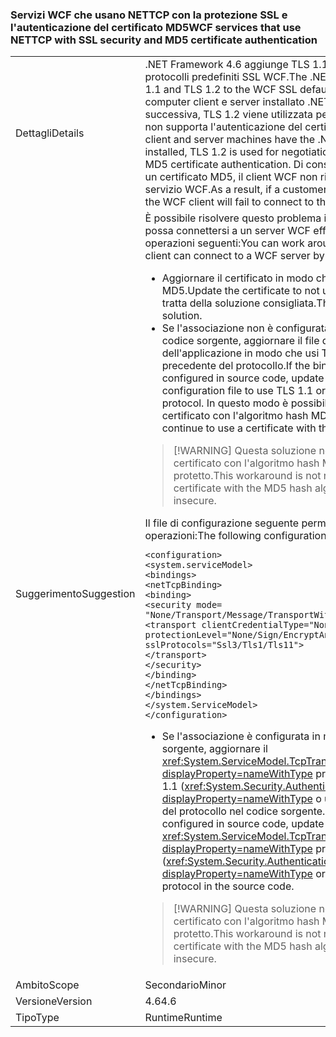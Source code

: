 ### <a name="wcf-services-that-use-nettcp-with-ssl-security-and-md5-certificate-authentication"></a><span data-ttu-id="6a211-101">Servizi WCF che usano NETTCP con la protezione SSL e l'autenticazione del certificato MD5</span><span class="sxs-lookup"><span data-stu-id="6a211-101">WCF services that use NETTCP with SSL security and MD5 certificate authentication</span></span>

|   |   |
|---|---|
|<span data-ttu-id="6a211-102">Dettagli</span><span class="sxs-lookup"><span data-stu-id="6a211-102">Details</span></span>|<span data-ttu-id="6a211-103">.NET Framework 4.6 aggiunge TLS 1.1 e TLS 1.2 all'elenco dei protocolli predefiniti SSL WCF.</span><span class="sxs-lookup"><span data-stu-id="6a211-103">The .NET Framework 4.6 adds TLS 1.1 and TLS 1.2 to the WCF SSL default protocol list.</span></span> <span data-ttu-id="6a211-104">Quando i computer client e server installato .NET Framework 4.6 o versione successiva, TLS 1.2 viene utilizzata per la negoziazione. TLS 1.2 non supporta l'autenticazione del certificato MD5.</span><span class="sxs-lookup"><span data-stu-id="6a211-104">When both client and server machines have the .NET Framework 4.6 or later installed, TLS 1.2 is used for negotiation.TLS 1.2 does not support MD5 certificate authentication.</span></span> <span data-ttu-id="6a211-105">Di conseguenza, se un cliente usa un certificato MD5, il client WCF non riuscirà a connettersi al servizio WCF.</span><span class="sxs-lookup"><span data-stu-id="6a211-105">As a result, if a customer uses an MD5 certificate, the WCF client will fail to connect to the WCF service.</span></span>|
|<span data-ttu-id="6a211-106">Suggerimento</span><span class="sxs-lookup"><span data-stu-id="6a211-106">Suggestion</span></span>|<span data-ttu-id="6a211-107">È possibile risolvere questo problema in modo che un client WCF possa connettersi a un server WCF effettuando una delle operazioni seguenti:</span><span class="sxs-lookup"><span data-stu-id="6a211-107">You can work around this issue so that a WCF client can connect to a WCF server by doing any of the following:</span></span><ul><li><span data-ttu-id="6a211-108">Aggiornare il certificato in modo che non usi l'algoritmo MD5.</span><span class="sxs-lookup"><span data-stu-id="6a211-108">Update the certificate to not use the MD5 algorithm.</span></span> <span data-ttu-id="6a211-109">Si tratta della soluzione consigliata.</span><span class="sxs-lookup"><span data-stu-id="6a211-109">This is the recommended solution.</span></span></li><li><span data-ttu-id="6a211-110">Se l'associazione non è configurata in modo dinamico nel codice sorgente, aggiornare il file di configurazione dell'applicazione in modo che usi TLS 1.1 o una versione precedente del protocollo.</span><span class="sxs-lookup"><span data-stu-id="6a211-110">If the binding is not dynamically configured in source code, update the application's configuration file to use TLS 1.1 or an earlier version of the protocol.</span></span> <span data-ttu-id="6a211-111">In questo modo è possibile continuare a usare un certificato con l'algoritmo hash MD5.</span><span class="sxs-lookup"><span data-stu-id="6a211-111">This allows you to continue to use a certificate with the MD5 hash algorithm.</span></span></li></ul> <blockquote> [!WARNING] <span data-ttu-id="6a211-112">Questa soluzione non è consigliata, poiché un certificato con l'algoritmo hash MD5 viene considerato non protetto.</span><span class="sxs-lookup"><span data-stu-id="6a211-112">This workaround is not recommended, since a certificate with the MD5 hash algorithm is considered insecure.</span></span></blockquote> <span data-ttu-id="6a211-113">Il file di configurazione seguente permette di effettuare queste operazioni:</span><span class="sxs-lookup"><span data-stu-id="6a211-113">The following configuration file does this:</span></span><pre><code class="language-xml">&lt;configuration&gt;&#13;&#10;&lt;system.serviceModel&gt;&#13;&#10;&lt;bindings&gt;&#13;&#10;&lt;netTcpBinding&gt;&#13;&#10;&lt;binding&gt;&#13;&#10;&lt;security mode= &quot;None/Transport/Message/TransportWithMessageCredential&quot; &gt;&#13;&#10;&lt;transport clientCredentialType=&quot;None/Windows/Certificate&quot;&#13;&#10;protectionLevel=&quot;None/Sign/EncryptAndSign&quot;&#13;&#10;sslProtocols=&quot;Ssl3/Tls1/Tls11&quot;&gt;&#13;&#10;&lt;/transport&gt;&#13;&#10;&lt;/security&gt;&#13;&#10;&lt;/binding&gt;&#13;&#10;&lt;/netTcpBinding&gt;&#13;&#10;&lt;/bindings&gt;&#13;&#10;&lt;/system.ServiceModel&gt;&#13;&#10;&lt;/configuration&gt;&#13;&#10;</code></pre><ul><li><span data-ttu-id="6a211-114">Se l'associazione è configurata in modo dinamico nel codice sorgente, aggiornare il <xref:System.ServiceModel.TcpTransportSecurity.SslProtocols?displayProperty=nameWithType> proprietà per l'utilizzo di TLS 1.1 (<xref:System.Security.Authentication.SslProtocols.Tls11?displayProperty=nameWithType> o una versione precedente del protocollo nel codice sorgente.</span><span class="sxs-lookup"><span data-stu-id="6a211-114">If the binding is dynamically configured in source code, update the <xref:System.ServiceModel.TcpTransportSecurity.SslProtocols?displayProperty=nameWithType> property to use TLS 1.1 (<xref:System.Security.Authentication.SslProtocols.Tls11?displayProperty=nameWithType> or an earlier version of the protocol in the source code.</span></span></li></ul> <blockquote> [!WARNING] <span data-ttu-id="6a211-115">Questa soluzione non è consigliata, poiché un certificato con l'algoritmo hash MD5 viene considerato non protetto.</span><span class="sxs-lookup"><span data-stu-id="6a211-115">This workaround is not recommended, since a certificate with the MD5 hash algorithm is considered insecure.</span></span></blockquote> |
|<span data-ttu-id="6a211-116">Ambito</span><span class="sxs-lookup"><span data-stu-id="6a211-116">Scope</span></span>|<span data-ttu-id="6a211-117">Secondario</span><span class="sxs-lookup"><span data-stu-id="6a211-117">Minor</span></span>|
|<span data-ttu-id="6a211-118">Versione</span><span class="sxs-lookup"><span data-stu-id="6a211-118">Version</span></span>|<span data-ttu-id="6a211-119">4.6</span><span class="sxs-lookup"><span data-stu-id="6a211-119">4.6</span></span>|
|<span data-ttu-id="6a211-120">Tipo</span><span class="sxs-lookup"><span data-stu-id="6a211-120">Type</span></span>|<span data-ttu-id="6a211-121">Runtime</span><span class="sxs-lookup"><span data-stu-id="6a211-121">Runtime</span></span>|

